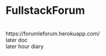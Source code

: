 # FullstackForum
</br>
https://forumleforum.herokuapp.com/
</br>
later doc
</br>
later hour diary
</br>